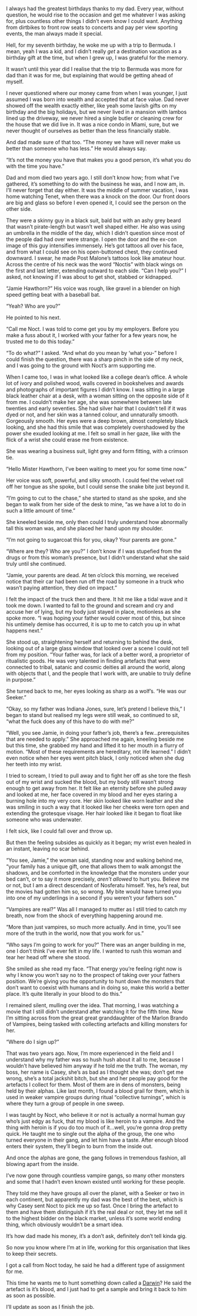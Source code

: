 I always had the greatest birthdays thanks to my dad. Every year, without question, he would rise to the occasion and get me whatever I was asking for, plus countless other things I didn’t even know I could want. Anything from dirtbikes to front row seats to concerts and pay per view sporting events, the man always made it special. 

Hell, for my seventh birthday, he woke me up with a trip to Bermuda. I mean, yeah I was a kid, and I didn’t really *get* a destination vacation as a birthday gift at the time, but when I grew up, I was grateful for the memory. 

It wasn’t until this year did I realise that the trip to Bermuda was more for dad than it was for me, but explaining that would be getting ahead of myself. 

I never questioned where our money came from when I was younger, I just assumed I was born into wealth and accepted that at face value. Dad never showed off the wealth exactly either, like yeah some lavish gifts on my birthday and the big holidays, but we never lived in a mansion with lambos lined up the driveway, we never hired a single butler or cleaning crew for the house that we did live in. It was a nice condo in Miami, sure, but we never thought of ourselves as better than the less financially stable.

And dad made sure of that too. “The money we have will never make us better than someone who has less.” He would always say. 

“It’s not the money you have that makes you a good person, it’s what you do with the time you have.”

Dad and mom died two years ago. I still don’t know how; from what I’ve gathered, it’s something to do with the business he was, and I now am, in. I’ll never forget that day either. It was the middle of summer vacation, I was home watching Tenet, when there was a knock on the door. Our front doors are big and glass so before I even opened it, I could see the person on the other side. 

They were a skinny guy in a black suit, bald but with an ashy grey beard that wasn’t pirate-length but wasn’t well shaped either. He also was using an umbrella in the middle of the day, which I didn’t question since most of the people dad had over were strange. I open the door and the ex-con image of this guy intensifies immensely. He’s got tattoos all over his face, and from what I could see on his open-buttoned chest, they continued downward. I swear, he made Post Malone’s tattoos look like amateur hour. Across the centre of his neck was the word “Noctis” with black wings on the first and last letter, extending outward to each side. “Can I help you?” I asked, not knowing if I was about to get shot, stabbed or kidnapped.

“Jamie Hawthorn?” His voice was rough, like gravel in a blender on high speed getting beat with a baseball bat.

“Yeah? Who are you?”

He pointed to his next.

“Call me Noct. I was told to come get you by my employers. Before you make a fuss about it, I worked with your father for a few years now, he trusted me to do this today.”

“To do what?” I asked. “And what do you mean by ‘what you-” before I could finish the question, there was a sharp pinch in the side of my neck, and I was going to the ground with Noct’s arm supporting me. 

When I came too, I was in what looked like a college dean’s office. A whole lot of ivory and polished wood, walls covered in bookshelves and awards and photographs of important figures I didn’t know. I was sitting in a large black leather chair at a desk, with a woman sitting on the opposite side of it from me. I couldn’t make her age, she was somewhere between late twenties and early seventies. She had silver hair that I couldn’t tell if it was dyed or not, and her skin was a tanned colour, and unnaturally smooth. Gorgeously smooth. Her eyes were a deep brown, almost completely black looking, and she had this smile that was completely overshadowed by the power she exuded looking at me. I felt so small in her gaze, like with the flick of a wrist she could erase me from existence. 

She was wearing a business suit, light grey and form fitting, with a crimson tie.

“Hello Mister Hawthorn, I’ve been waiting to meet you for some time now.”

Her voice was soft, powerful, and silky smooth. I could feel the velvet roll off her tongue as she spoke, but I could sense the snake bite just beyond it.

“I’m going to cut to the chase,” she started to stand as she spoke, and she began to walk from her side of the desk to mine, “as we have a lot to do in such a little amount of time.”

She kneeled beside me, only then could I truly understand how abnormally tall this woman was, and she placed her hand upon my shoulder.

“I’m not going to sugarcoat this for you, okay? Your parents are gone.”

“Where are they? Who are you?” I don’t know if I was stupefied from the drugs or from this woman’s presence, but I didn’t understand what she said truly until she continued.

“Jamie, your parents are dead. At ten o’clock this morning, we received notice that their car had been run off the road by someone in a truck who wasn’t paying attention, they died on impact.”

I felt the impact of the truck then and there. It hit me like a tidal wave and it took me down. I wanted to fall to the ground and scream and cry and accuse her of lying, but my body just stayed in place, motionless as she spoke more. “I was hoping your father would cover most of this, but since his untimely demise has occurred, it is up to me to catch you up in what happens next.”

She stood up, straightening herself and returning to behind the desk, looking out of a large glass window that looked over a scene I could not tell from my position. “Your father was, for lack of a better word, a proprietor of ritualistic goods. He was very talented in finding artefacts that were connected to tribal, satanic and cosmic deities all around the world, along with objects that I, and the people that I work with, are unable to truly define in purpose.”

She turned back to me, her eyes looking as sharp as a wolf’s. “He was our Seeker.”

“Okay, so my father was Indiana Jones, sure, let’s pretend I believe this,” I began to stand but realised my legs were still weak, so continued to sit, “what the fuck does any of this have to do with me?”

“Well, you see Jamie, in doing your father’s job, there’s a few…prerequisites that are needed to apply.” She approached me again, kneeling beside me but this time, she grabbed my hand and lifted it to her mouth in a flurry of motion. “Most of these requirements are hereditary, not life learned.” I didn’t even notice when her eyes went pitch black, I only noticed when she dug her teeth into my wrist.

I tried to scream, I tried to pull away and to fight her off as she tore the flesh out of my wrist and sucked the blood, but my body still wasn’t strong enough to get away from her. It felt like an eternity before she pulled away and looked at me, her face covered in my blood and her eyes staring a burning hole into my very core. Her skin looked like worn leather and she was smiling in such a way that it looked like her cheeks were torn open and extending the grotesque visage.  Her hair looked like it began to float like someone who was underwater. 

I felt sick, like I could fall over and throw up. 

But then the feeling subsides as quickly as it began; my wrist even healed in an instant, leaving no scar behind.

“You see, Jamie,” the woman said, standing now and walking behind me, “your family has a unique gift, one that allows them to walk amongst the shadows, and be comforted in the knowledge that the monsters under your bed can’t, or to say it more precisely, *aren’t allowed* to hurt you. Believe me or not, but I am a direct descendant of Nosferatu himself. Yes, he’s real, but the movies had gotten him so, so wrong. My bite would have turned you into one of my underlings in a second if you weren’t your fathers son.”

“Vampires are real?” Was all I managed to mutter as I still tried to catch my breath, now from the shock of everything happening around me.

“More than just vampires, so much more actually. And in time, you’ll see more of the truth in the world, now that you work for us.”

“Who says I’m going to work for you?” There was an anger building in me, one I don’t think I’ve ever felt in my life. I wanted to rush this woman and tear her head off where she stood.

She smiled as she read my face. “That energy you’re feeling right now is why I know you won’t say no to the prospect of taking over your fathers position. We’re giving you the opportunity to hunt down the monsters that don’t want to coexist with humans and in doing so, make this world a better place. It’s quite literally in your blood to do this.”

I remained silent, mulling over the idea. That morning, I was watching a movie that I still didn’t understand after watching it for the fifth time. Now I’m sitting across from the great great granddaughter of the Marlon Brando of Vampires, being tasked with collecting artefacts and killing monsters for her.

“Where do I sign up?”

That was two years ago. Now, I’m more experienced in the field and I understand why my father was so hush hush about it all to me, because I wouldn’t have believed him anyway if he told me the truth. The woman, my boss, her name is Casey, she’s as bad as I thought she was; don’t get me wrong, she’s a total jackshit bitch, but she and her people pay good for the artefacts I collect for them. Most of them are in dens of monsters, being held by their alphas. Like last month, I found a blood grail for them, which is used in weaker vampire groups during ritual “collective turnings”, which is where they turn a group of people in one sweep. 

I was taught by Noct, who believe it or not is actually a normal human guy who’s just edgy as fuck, that my blood is like heroin to a vampire. And the thing with heroin is if you do too much of it…well, you’re gonna drop pretty quick. He taught me to single out the alpha of the group, the one who turned everyone in their gang, and let him have a taste. After enough blood enters their system, they’ll begin to burn from the inside out.

And once the alphas are gone, the gang follows in tremendous fashion, all blowing apart from the inside. 

I’ve now gone through countless vampire gangs, so many other monsters and some that I hadn’t even known existed until working for these people. 

They told me they have groups all over the planet, with a Seeker or two in each continent, but apparently my dad was the best of the best, which is why Casey sent Noct to pick me up so fast. Once I bring the artefact to them and have them distinguish if it’s the real deal or not, they let me sell it to the highest bidder on the black market, unless it’s some world ending thing, which obviously wouldn’t be a smart idea. 

It’s how dad made his money, it’s a don’t ask, definitely don’t tell kinda gig.

So now you know where I’m at in life, working for this organisation that likes to keep their secrets. 

I got a call from Noct today, he said he had a different type of assignment for me.

This time he wants me to hunt something down called a [Darwin](https://www.reddit.com/user/unseenvisitor/comments/wiw6ad/the_gangly_series/)? He said the artefact is it’s blood, and I just had to get a sample and bring it back to him as soon as possible. 

I’ll update as soon as I finish the job.